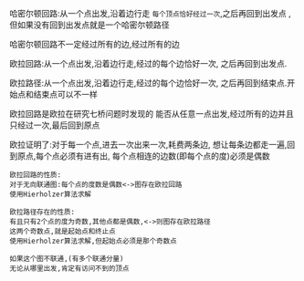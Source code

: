 哈密尔顿回路:从一个点出发,沿着边行走
`每个顶点恰好经过一次`,之后再回到出发点
,但如果没有回到出发点就是一个哈密尔顿路径

哈密尔顿回路不一定经过所有的边,经过所有的边

欧拉回路:从一个点出发,沿着边行走,经过的每个边恰好一次,
之后再回到出发点.

欧拉路径:从一个点出发,沿着边行走,经过的每个边恰好一次,
之后再回到结束点.开始点和结束点可以不一样

欧拉回路是欧拉在研究七桥问题时发现的
能否从任意一点出发,经过所有的边并且只经过一次,最后回到原点

欧拉证明了:对于每一个点,进去一次出来一次,耗费两条边,
想让每条边都走一遍,回到原点,每个点必须有进有出,
每个点相连的边数(即每个点的度)必须是偶数
````
欧拉回路的性质:
对于无向联通图:每个点的度数是偶数<->图存在欧拉回路
使用Hierholzer算法求解

欧拉路径存在的性质:
有且只有2个点的度为奇数,其他点都是偶数,<->则图存在欧拉路径
这两个奇数点,就是起始点和终止点
使用Hierholzer算法求解,但起始点必须是那个奇数点

如果这个图不联通,(有多个联通分量)
无论从哪里出发,肯定有访问不到的顶点